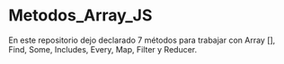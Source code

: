 # Metodos_Array_JS
En este repositorio dejo declarado 7 métodos para trabajar con Array [], Find, Some, Includes, Every, Map, Filter y Reducer. 
